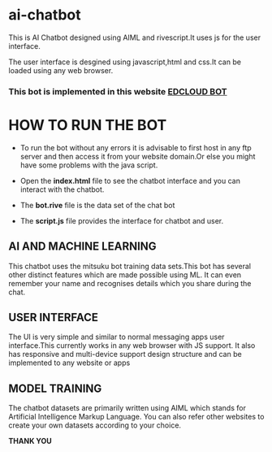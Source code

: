 # ai-chatbot
This is AI Chatbot designed using AIML and rivescript.It uses js for the user interface.

The user interface is desgined using javascript,html and css.It can be loaded using any web browser.

### This bot is implemented in this website [EDCLOUD BOT](http://edcloud.mywebcommunity.org/index.html)

# HOW TO RUN THE BOT

- To run the bot without any errors it is advisable to first host in any ftp server and then access it from your website domain.Or else you might have some problems with the java script.

- Open the **index.html** file to see the chatbot interface and you can interact with the chatbot.

- The **bot.rive** file is the data set of the chat bot
- The **script.js** file provides the interface for chatbot and user.
 

## AI AND MACHINE LEARNING

This chatbot uses the mitsuku bot training data sets.This bot has several other distinct features which are made possible using ML.
It can even remember your name and recognises details which you share during the chat.

## USER INTERFACE

The UI is very simple and similar to normal messaging apps user interface.This currently works in any web browser with JS support.
It also has responsive and multi-device support design structure and can be implemented to any website or apps

## MODEL TRAINING

The chatbot datasets are primarily written using AIML which stands for Artificial Intelligence Markup Language.
You can also refer other websites to create your own datasets according to your choice.

**THANK YOU**

